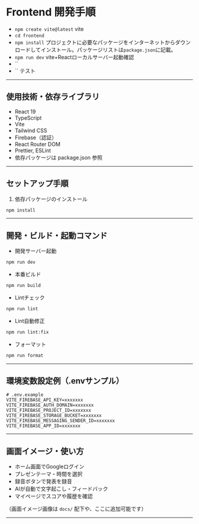 # Frontend 開発手順

- `npm create vite@latest` vite
- `cd frontend`
- `npm install` プロジェクトに必要なパッケージをインターネットからダウンロードしてインストール。パッケージリストは`package.json`に記載。
- `npm run dev` vite+Reactローカルサーバー起動確認
- ``
- ``
  テスト

---

## 使用技術・依存ライブラリ
- React 19
- TypeScript
- Vite
- Tailwind CSS
- Firebase（認証）
- React Router DOM
- Prettier, ESLint
- 依存パッケージは package.json 参照

---

## セットアップ手順

1. 依存パッケージのインストール
```bash
npm install
```

---

## 開発・ビルド・起動コマンド

- 開発サーバー起動
```bash
npm run dev
```
- 本番ビルド
```bash
npm run build
```
- Lintチェック
```bash
npm run lint
```
- Lint自動修正
```bash
npm run lint:fix
```
- フォーマット
```bash
npm run format
```

---

## 環境変数設定例（.envサンプル）

```
# .env.example
VITE_FIREBASE_API_KEY=xxxxxxx
VITE_FIREBASE_AUTH_DOMAIN=xxxxxxx
VITE_FIREBASE_PROJECT_ID=xxxxxxx
VITE_FIREBASE_STORAGE_BUCKET=xxxxxxx
VITE_FIREBASE_MESSAGING_SENDER_ID=xxxxxxx
VITE_FIREBASE_APP_ID=xxxxxxx
```

---

## 画面イメージ・使い方
- ホーム画面でGoogleログイン
- プレゼンテーマ・時間を選択
- 録音ボタンで発表を録音
- AIが自動で文字起こし・フィードバック
- マイページでスコアや履歴を確認

（画面イメージ画像は `docs/` 配下や、ここに追加可能です）

---
